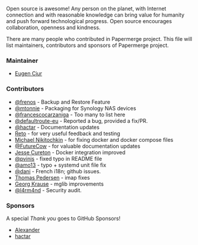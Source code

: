 Open source is awesome! Any person on the planet, with Internet connection and
with reasonable knowledge can bring value for humanity and push forward
technological progress. Open source encourages collaboration, openness and
kindness.

There are many people who contributed in Papermerge project. This file will
list maintainers, contributors and sponsors of Papermerge project.

### Maintainer

* [Eugen Ciur](mailto:eugen@papermerge.com)

### Contributors

* [@frenos](https://github.com/frenos) - Backup and Restore Feature
* [@mtonnie](https://github.com/mtonnie) - Packaging for Synology NAS devices
* [@francescocarzaniga](https://github.com/francescocarzaniga) - Too many to list here
* [@defaultroute-eu](https://github.com/defaultroute-eu) - Reported a bug, provided a fix/PR.
* [@hactar](https://github.com/hactar) - Documentation updates    
* [Reto](https://github.com/tido-) - for very useful feedback and testing
* [Michael Nikitochkin](https://github.com/miry) - for fixing docker and docker compose files
* [@FutureCow](https://github.com/FutureCow) - for valuable documentation updates
* [Jesse Cureton](https://github.com/jessecureton) - Docker integration improved
* [@pvinis](https://github.com/pvinis) - fixed typo in README file
* [@amo13](https://github.com/amo13) - typo + systemd unit file fix
* [@dani](https://github.com/dani) - French i18n; github issues.
* [Thomas Pedersen](https://github.com/twpedersen) - imap fixes
* [Georg Krause](https://github.com/georgkrause) - mglib improvements
* [@l4rm4nd](https://github.com/l4rm4nd) - Security audit.

### Sponsors

A special *Thank you* goes to GitHub Sponsors!

* [Alexander](https://github.com/alex1702)
* [hactar](https://github.com/hactar)
